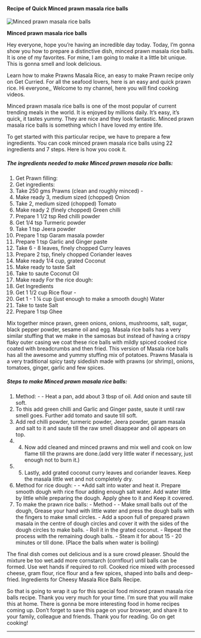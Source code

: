             

#### Recipe of Quick Minced prawn masala rice balls

![Minced prawn masala rice balls](https://img-global.cpcdn.com/recipes/16c0f71d9bbe0a47/751x532cq70/minced-prawn-masala-rice-balls-recipe-main-photo.jpg)

**Minced prawn masala rice balls**

Hey everyone, hope you’re having an incredible day today. Today, I’m gonna show you how to prepare a distinctive dish, minced prawn masala rice balls. It is one of my favorites. For mine, I am going to make it a little bit unique. This is gonna smell and look delicious.

Learn how to make Prawns Masala Rice, an easy to make Prawn recipe only on Get Curried. For all the seafood lovers, here is an easy and quick prawn rice. Hi everyone,, Welcome to my channel, here you will find cooking videos.

Minced prawn masala rice balls is one of the most popular of current trending meals in the world. It is enjoyed by millions daily. It’s easy, it’s quick, it tastes yummy. They are nice and they look fantastic. Minced prawn masala rice balls is something which I have loved my entire life.

To get started with this particular recipe, we have to prepare a few ingredients. You can cook minced prawn masala rice balls using 22 ingredients and 7 steps. Here is how you cook it.

##### The ingredients needed to make Minced prawn masala rice balls:

1.  Get Prawn filling:
2.  Get ingredients:
3.  Take 250 gms Prawns (clean and roughly minced) -
4.  Make ready 3, medium sized (chopped) Onion
5.  Take 2, medium sized (chopped) Tomato
6.  Make ready 2 (finely chopped) Green chilli
7.  Prepare 1 1/2 tsp Red chilli powder
8.  Get 1/4 tsp Turmeric powder
9.  Take 1 tsp Jeera powder
10.  Prepare 1 tsp Garam masala powder
11.  Prepare 1 tsp Garlic and Ginger paste
12.  Take 6 - 8 leaves, finely chopped Curry leaves
13.  Prepare 2 tsp, finely chopped Coriander leaves
14.  Make ready 1/4 cup, grated Coconut
15.  Make ready to taste Salt
16.  Take to saute Coconut Oil
17.  Make ready For the rice dough:
18.  Get Ingredients
19.  Get 1 1/2 cup Rice flour -
20.  Get 1 - 1 ¼ cup (just enough to make a smooth dough) Water
21.  Take to taste Salt
22.  Prepare 1 tsp Ghee

Mix together mince prawn, green onions, onions, mushrooms, salt, sugar, black pepper powder, sesame oil and egg. Masala rice balls has a very similar stuffing that we make in the samosas but instead of having a crispy flaky outer casing we coat these rice balls with mildly spiced cooked rice coated with breadcrumbs and then fried. This version of Masala rice balls has all the awesome and yummy stuffing mix of potatoes. Prawns Masala is a very traditional spicy tasty sidedish made with prawns (or shrimp), onions, tomatoes, ginger, garlic and few spices.

##### Steps to make Minced prawn masala rice balls:

1.  Method: - - Heat a pan, add about 3 tbsp of oil. Add onion and saute till soft.
2.  To this add green chilli and Garlic and Ginger paste, saute it until raw smell goes. Further add tomato and saute till soft.
3.  Add red chilli powder, turmeric powder, Jeera powder, garam masala and salt to it and saute till the raw smell disappear and oil appears on top.
4.  4.  Now add cleaned and minced prawns and mix well and cook on low flame till the prawns are done.(add very little water if necessary, just enough not to burn it.)
5.  5.  Lastly, add grated coconut curry leaves and coriander leaves. Keep the masala little wet and not completely dry.
6.  Method for rice dough: - - \*Add salt into water and heat it. Prepare smooth dough with rice flour adding enough salt water. Add water little by little while preparing the dough. Apply ghee to it and Keep it covered.
7.  To make the prawn rice balls: - Method - - Make small balls out of the dough, Grease your hand with little water and press the dough balls with the fingers to make small circles. - Add a spoon full of prepared prawn masala in the centre of dough circles and cover it with the sides of the dough circles to make balls. - Roll it in the grated coconut. - Repeat the process with the remaining dough balls. - Steam it for about 15 - 20 minutes or till done. (Place the balls when water is boiling)

The final dish comes out delicious and is a sure crowd pleaser. Should the mixture be too wet.add more cornstarch (cornflour) until balls can be formed. Use wet hands if required to roll. Cooked rice mixed with processed cheese, gram flour, rice flour and a few spices, shaped into balls and deep-fried. Ingredients for Cheesy Masala Rice Balls Recipe.

So that is going to wrap it up for this special food minced prawn masala rice balls recipe. Thank you very much for your time. I’m sure that you will make this at home. There is gonna be more interesting food in home recipes coming up. Don’t forget to save this page on your browser, and share it to your family, colleague and friends. Thank you for reading. Go on get cooking!

* * *